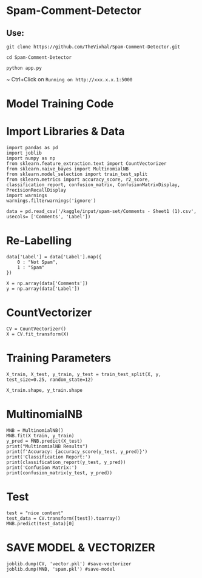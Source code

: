 # Spam-Comment-Detector
## Use:
```
git clone https://github.com/TheVixhal/Spam-Comment-Detector.git
```

```
cd Spam-Comment-Detector
```

```
python app.py
```
~ Ctrl+Click on `Running on http://xxx.x.x.1:5000`
# Model Training Code

# Import Libraries & Data 
```
import pandas as pd
import joblib
import numpy as np
from sklearn.feature_extraction.text import CountVectorizer
from sklearn.naive_bayes import MultinomialNB
from sklearn.model_selection import train_test_split
from sklearn.metrics import accuracy_score, r2_score, classification_report, confusion_matrix, ConfusionMatrixDisplay, PrecisionRecallDisplay
import warnings
warnings.filterwarnings('ignore')

data = pd.read_csv('/kaggle/input/spam-set/Comments - Sheet1 (1).csv', usecols= ['Comments', 'Label'])
```

# Re-Labelling
```
data['Label'] = data['Label'].map({
    0 : "Not Spam",
    1 : "Spam"
})
```

```
X = np.array(data['Comments'])
y = np.array(data['Label'])
```

# CountVectorizer
```
CV = CountVectorizer()
X = CV.fit_transform(X)
```

# Training Parameters
```
X_train, X_test, y_train, y_test = train_test_split(X, y, test_size=0.25, random_state=12)

X_train.shape, y_train.shape
```

# MultinomialNB
```
MNB = MultinomialNB()
MNB.fit(X_train, y_train)
y_pred = MNB.predict(X_test)
print("MultinomialNB Results")
print(f'Accuracy: {accuracy_score(y_test, y_pred)}')
print('Classification Report:')
print(classification_report(y_test, y_pred))
print('Confusion Matrix:')
print(confusion_matrix(y_test, y_pred))
```

# Test
```
test = "nice content"
test_data = CV.transform([test]).toarray()
MNB.predict(test_data)[0]
```

# SAVE MODEL & VECTORIZER
```
joblib.dump(CV, 'vector.pkl') #save-vectorizer
joblib.dump(MNB, 'spam.pkl') #save-model
```
